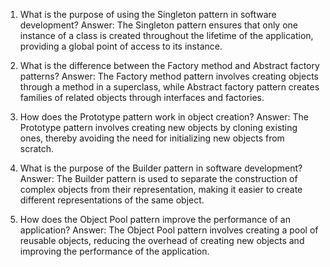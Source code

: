 1. What is the purpose of using the Singleton pattern in software development? 
Answer: The Singleton pattern ensures that only one instance of a class is created throughout the lifetime of the application, providing a global point of access to its instance.

2. What is the difference between the Factory method and Abstract factory patterns? 
Answer: The Factory method pattern involves creating objects through a method in a superclass, while Abstract factory pattern creates families of related objects through interfaces and factories.

3. How does the Prototype pattern work in object creation? 
Answer: The Prototype pattern involves creating new objects by cloning existing ones, thereby avoiding the need for initializing new objects from scratch.

4. What is the purpose of the Builder pattern in software development? 
Answer: The Builder pattern is used to separate the construction of complex objects from their representation, making it easier to create different representations of the same object.

5. How does the Object Pool pattern improve the performance of an application? 
Answer: The Object Pool pattern involves creating a pool of reusable objects, reducing the overhead of creating new objects and improving the performance of the application.